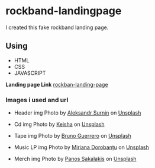 # rockband-landingpage
I created this fake rockband landing page.

## Using 
- HTML
- CSS
- JAVASCRIPT

**Landing page Link**
[rockban-landing-page](https://claudia118.github.io/rockband-landingpage/)


### Images i used and url 
- Header img
Photo by <a href="https://unsplash.com/pt-br/@franky4fingers?utm_source=unsplash&utm_medium=referral&utm_content=creditCopyText">Aleksandr Surnin</a> on <a href="https://unsplash.com/s/photos/rockband?utm_source=unsplash&utm_medium=referral&utm_content=creditCopyText">Unsplash</a>
  
- Cd img
Photo by <a href="https://unsplash.com/@keish_c?utm_source=unsplash&utm_medium=referral&utm_content=creditCopyText">Keisha</a> on <a href="https://unsplash.com/photos/SWSUetqJQh0?utm_source=unsplash&utm_medium=referral&utm_content=creditCopyText">Unsplash</a>
  
- Tape img
Photo by <a href="https://unsplash.com/@bdilla810?utm_source=unsplash&utm_medium=referral&utm_content=creditCopyText">Bruno Guerrero</a> on <a href="https://unsplash.com/photos/iZnHqKPfF7A?utm_source=unsplash&utm_medium=referral&utm_content=creditCopyText">Unsplash</a>

- Music LP img
Photo by <a href="https://unsplash.com/@mirianaa_?utm_source=unsplash&utm_medium=referral&utm_content=creditCopyText">Miriana Dorobanțu</a> on <a href="https://unsplash.com/s/photos/music-lp?utm_source=unsplash&utm_medium=referral&utm_content=creditCopyText">Unsplash</a>
  
- Merch img
Photo by <a href="https://unsplash.com/@meymigrou?utm_source=unsplash&utm_medium=referral&utm_content=creditCopyText">Panos Sakalakis</a> on <a href="https://unsplash.com/photos/WJQqRcirVag?utm_source=unsplash&utm_medium=referral&utm_content=creditCopyText">Unsplash</a>
  
